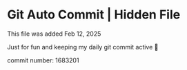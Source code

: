 # Git Auto Commit | Hidden File

This file was added Feb 12, 2025

Just for fun and keeping my daily git commit active 🤪

commit number: 1683201
